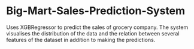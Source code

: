 # Big-Mart-Sales-Prediction-System
Uses XGBRegressor to predict the sales of grocery company. The system visualises the distribution of the data and the relation between several features of the dataset in addition to making the predictions.
